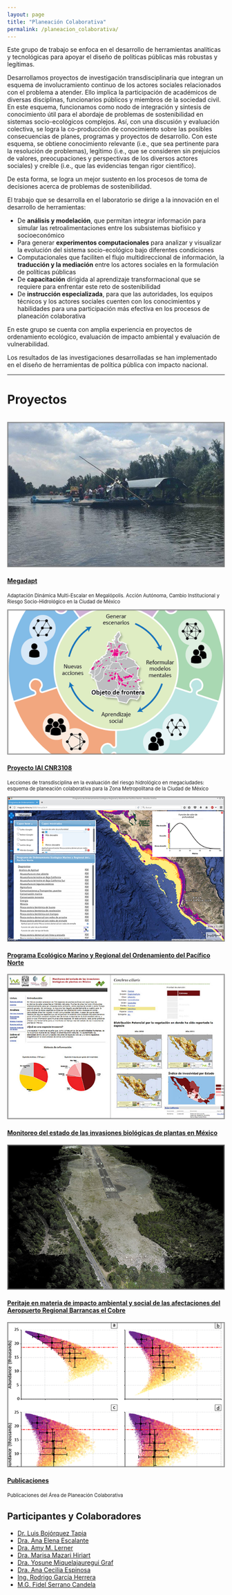 ```yaml
---
layout: page
title: "Planeación Colaborativa"
permalink: /planeacion_colaborativa/
---
```


Este grupo de trabajo se enfoca en el desarrollo de herramientas
analíticas y tecnológicas para apoyar el diseño de políticas públicas
más robustas y legítimas.

Desarrollamos proyectos de investigación transdisciplinaria que
integran un esquema de involucramiento continuo de los actores
sociales relacionados con el problema a atender. Ello implica la
participación de académicos de diversas disciplinas, funcionarios
públicos y miembros de la sociedad civil. En este esquema, funcionamos
como nodo de integración y síntesis de conocimiento útil para el
abordaje de problemas de sostenibilidad en sistemas socio-ecológicos
complejos. Así, con una discusión y evaluación colectiva, se logra la
co-producción de conocimiento sobre las posibles consecuencias de
planes, programas y proyectos de desarrollo. Con este esquema, se
obtiene conocimiento relevante (i.e., que sea pertinente para la
resolución de problemas), legítimo (i.e., que se consideren sin
prejuicios de valores, preocupaciones y perspectivas de los diversos
actores sociales) y creíble (i.e., que las evidencias tengan rigor
científico).

De esta forma, se logra un mejor sustento en los procesos de toma de
decisiones acerca de problemas de sostenibilidad.

El trabajo que se desarrolla en el laboratorio se dirige a la innovación
en el desarrollo de herramientas:

-   De **análisis y modelación**, que permitan integrar información para
	simular las retroalimentaciones entre los subsistemas biofísico y
	socioeconómico
-   Para generar **experimentos computacionales** para analizar y
	visualizar la evolución del sistema socio-ecológico bajo diferentes
	condiciones
-   Computacionales que faciliten el flujo multidireccional de
	información, la **traducción y la mediación** entre los actores
	sociales en la formulación de políticas públicas
-   De **capacitación** dirigida al aprendizaje transformacional que se
	requiere para enfrentar este reto de sostenibilidad
-   De **instrucción especializada**, para que las autoridades, los
	equipos técnicos y los actores sociales cuenten con los
	conocimientos y habilidades para una participación más efectiva en
	los procesos de planeación colaborativa

En este grupo se cuenta con amplia experiencia en proyectos de
ordenamiento ecológico, evaluación de impacto ambiental y evaluación
de vulnerabilidad.

Los resultados de las investigaciones desarrolladas se han implementado
en el diseño de herramientas de política pública con impacto nacional.


* * *

<!-- 3-col-portfolio BS - - Page Content -->
<div class="container-fluid">

  <!-- Page Heading -->
  <h1 class="text-center">Proyectos</h1>
  <br/>

  <div class="row">
  <!-- 1_MEGADAPT -->
    <div class="col-lg-4 col-sm-6 portfolio-item">
      <div class="card h-100">
        <a href="http://megadapt.weebly.com/" target="_blank"><img class="card-img-top" src="/assets/proyectos_apc/proy_megadapt.jpg" alt=""></a>
        <div class="card-body">
          <h4 class="card-title">
            <a href="http://megadapt.weebly.com/" target="_blank">Megadapt</a>
          </h4>
          <p class="card-text" style="font-size:80%">Adaptación Dinámica Multi-Escalar en Megalópolis. Acción Autónoma, Cambio Institucional y Riesgo Socio-Hidrológico en la Ciudad de México</p>
        </div>
      </div>
    </div>
  <!-- 2_IAI -->
    <div class="col-lg-4 col-sm-6 portfolio-item">
      <div class="card h-100">
        <a href="/iai/introduccion"><img class="card-img-top" src="/assets/proyectos_apc/proy_iai.png" alt=""></a>
        <div class="card-body">
          <h4 class="card-title">
            <a href="/iai/introduccion">Proyecto IAI CNR3108</a>
          </h4>
          <p class="card-text" style="font-size:80%">Lecciones de transdisciplina en la evaluación del riesgo hidrológico en megaciudades: esquema de planeación colaborativa para la Zona Metropolitana de la Ciudad de México</p>
        </div>
      </div>
    </div>
  <!-- 3_Pacifico_Norte -->
    <div class="col-lg-4 col-sm-6 portfolio-item">
      <div class="card h-100">
        <a href="/planeacion_colaborativa/pacifico_norte"><img class="card-img-top" src="/assets/proyectos_apc/proy_pacifico_norte.png" alt=""></a>
        <div class="card-body">
          <h4 class="card-title">
            <a href="/planeacion_colaborativa/pacifico_norte">Programa Ecológico Marino y Regional del Ordenamiento del Pacífico Norte</a>
          </h4>
        </div>
      </div>
    </div>
  <!-- /.row -->
  </div>

  <div class="row">
<!-- 4_invasoras -->
    <div class="col-lg-4 col-sm-6 portfolio-item">
      <div class="card h-100">
        <a href="http://www.unibio.unam.mx/invasoras/" target="_blank"><img class="card-img-top" src="/assets/proyectos_apc/proy_invasoras.jpg" alt=""></a>
        <div class="card-body">
          <h4 class="card-title">
            <a href="http://www.unibio.unam.mx/invasoras/" target="_blank">Monitoreo del estado de las invasiones biológicas de plantas en México</a>
          </h4>
        </div>
      </div>
    </div>
<!-- 5_Repechique -->
    <div class="col-lg-4 col-sm-6 portfolio-item">
      <div class="card h-100">
        <a href="/planeacion_colaborativa/repechique"><img class="card-img-top" src="/assets/proyectos_apc/proy_repechique.jpg" alt=""></a>
        <div class="card-body">
          <h4 class="card-title">
            <a href="/planeacion_colaborativa/repechique">Peritaje en materia de impacto ambiental y social de las afectaciones del Aeropuerto Regional Barrancas el Cobre</a>
          </h4>
        </div>
      </div>
    </div>
<!-- 6_publicaciones -->
    <div class="col-lg-4 col-sm-6 portfolio-item">
      <div class="card h-100">
        <a href="/planeacion_colaborativa/publicaciones"><img class="card-img-top" src="/assets/proyectos_apc/proy_publicaciones.png" alt=""></a>
        <div class="card-body">
          <h4 class="card-title">
            <a href="/planeacion_colaborativa/publicaciones">Publicaciones</a>
          </h4>
          <p class="card-text" style="font-size:80%">Publicaciones del Área de Planeación Colaborativa</p>
        </div>
      </div>
    </div>
  <!-- /.row -->
</div>



## Participantes y Colaboradores

- [Dr. Luis Bojórquez Tapia](/personal/luis_bojorquez)
- [Dra. Ana Elena Escalante](/personal/ana_escalante)
- [Dra. Amy M. Lerner](/personal/amy_lerner)
- [Dra. Marisa Mazari Hiriart](/personal/marisa_mazari)
- [Dra. Yosune Miquelajauregui Graf](/personal/yosune)
- [Dra. Ana Cecilia Espinosa](/personal/ana_cecilia_espinosa)
- [Ing. Rodrigo García Herrera](/personal/rodrigo_garcia)
- [M.G. Fidel Serrano Candela](/personal/fidel_serrano)

